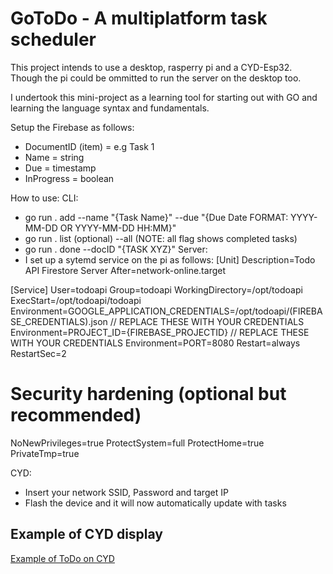 # GoToDo - A multiplatform task scheduler

This project intends to use a desktop, rasperry pi and a CYD-Esp32. Though the pi could be ommitted to run the server on the desktop too.

I undertook this mini-project as a learning tool for starting out with GO and learning the language syntax and fundamentals.

Setup the Firebase as follows:
  - DocumentID (item) = e.g Task 1
  - Name = string
  - Due = timestamp
  - InProgress = boolean

How to use:
CLI: 
  - go run . add --name "{Task Name}" --due "{Due Date FORMAT: YYYY-MM-DD OR YYYY-MM-DD HH:MM}"
  - go run . list (optional) --all (NOTE: all flag shows completed tasks)
  - go run . done --docID "{TASK XYZ}"
Server:
  - I set up a sytemd service on the pi as follows:
[Unit]
Description=Todo API Firestore Server
After=network-online.target

[Service]
User=todoapi
Group=todoapi
WorkingDirectory=/opt/todoapi
ExecStart=/opt/todoapi/todoapi
Environment=GOOGLE_APPLICATION_CREDENTIALS=/opt/todoapi/(FIREBASE_CREDENTIALS).json // REPLACE THESE WITH YOUR CREDENTIALS
Environment=PROJECT_ID={FIREBASE_PROJECTID} // REPLACE THESE WITH YOUR CREDENTIALS
Environment=PORT=8080
Restart=always
RestartSec=2

# Security hardening (optional but recommended)
NoNewPrivileges=true
ProtectSystem=full
ProtectHome=true
PrivateTmp=true

CYD:
  - Insert your network SSID, Password and target IP
  - Flash the device and it will now automatically update with tasks


## Example of CYD display
[Example of ToDo on CYD](CYD-Example.png)
